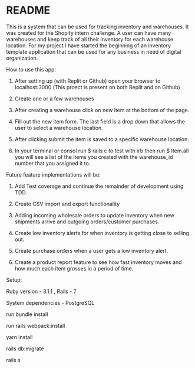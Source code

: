 # README
This is a system that can be used for tracking inventory and warehouses. It was created for the Shopify intern challenge. A user can have many warehouses and keep track of all their inventory for each warehouse location. For my project I have started the beginning of an inventory template application that can be used for any business in need of digital organization.

How to use this app:

1. After setting up (with Replit or Github) open your browser to localhost:3000
(This proect is present on both Replit and on Github)

2. Create one or a few warehouses

3. After creating a warehouse click on new item at the bottom of the page.

4. Fill out the new item form. The last field is a drop down that allows the user to select a warehouse location. 

5. After clicking submit the item is saved to a specific warehouse location.

6. In your terminal or consol run $ rails c to test with irb then run $ Item.all you will see a list of the items you created with the warehouse_id number that you assigned it to.  


Future feature implementations will be:

1. Add Test coverage and continue the remainder of development using TDD.

2. Create CSV import and export functionality

2. Adding incoming wholesale orders to update inventory when new shipments arrive and outgoing orders/customer purchases.

3. Create low inventory alerts for when inventory is getting close to selling out.

4. Create purchase orders when a user gets a low inventory alert.

5. Create a product report feature to see how fast inventory moves and how much each item grosses in a period of time. 

Setup:

Ruby version - 3.1.1 , Rails - 7

System dependencies - PostgreSQL

run bundle install

run rails webpack:install

yarn install

rails db:migrate

rails s

